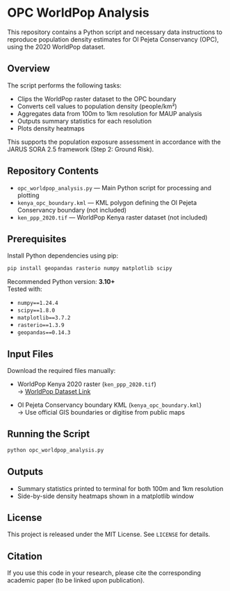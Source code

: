 # OPC WorldPop Analysis

This repository contains a Python script and necessary data instructions to reproduce population density estimates for Ol Pejeta Conservancy (OPC), using the 2020 WorldPop dataset.

## Overview

The script performs the following tasks:
- Clips the WorldPop raster dataset to the OPC boundary
- Converts cell values to population density (people/km²)
- Aggregates data from 100m to 1km resolution for MAUP analysis
- Outputs summary statistics for each resolution
- Plots density heatmaps

This supports the population exposure assessment in accordance with the JARUS SORA 2.5 framework (Step 2: Ground Risk).

## Repository Contents

- `opc_worldpop_analysis.py` — Main Python script for processing and plotting
- `kenya_opc_boundary.kml` — KML polygon defining the Ol Pejeta Conservancy boundary (not included)
- `ken_ppp_2020.tif` — WorldPop Kenya raster dataset (not included)

## Prerequisites

Install Python dependencies using pip:

```bash
pip install geopandas rasterio numpy matplotlib scipy
```

Recommended Python version: **3.10+**  
Tested with:
- `numpy==1.24.4`
- `scipy==1.8.0`
- `matplotlib==3.7.2`
- `rasterio==1.3.9`
- `geopandas==0.14.3`

## Input Files

Download the required files manually:

- WorldPop Kenya 2020 raster (`ken_ppp_2020.tif`)  
  → [WorldPop Dataset Link](https://www.worldpop.org/geodata/summary?id=24777)

- Ol Pejeta Conservancy boundary KML (`kenya_opc_boundary.kml`)  
  → Use official GIS boundaries or digitise from public maps

## Running the Script

```bash
python opc_worldpop_analysis.py
```

## Outputs

- Summary statistics printed to terminal for both 100m and 1km resolution
- Side-by-side density heatmaps shown in a matplotlib window

## License

This project is released under the MIT License. See `LICENSE` for details.

## Citation

If you use this code in your research, please cite the corresponding academic paper (to be linked upon publication).